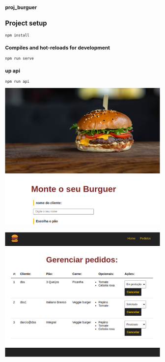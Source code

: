 ### proj_burguer

## Project setup
```
npm install
```

### Compiles and hot-reloads for development
```
npm run serve
```

### up api 
```
npm run api
```
![](telaMain.png)
###
![](tela.png)

